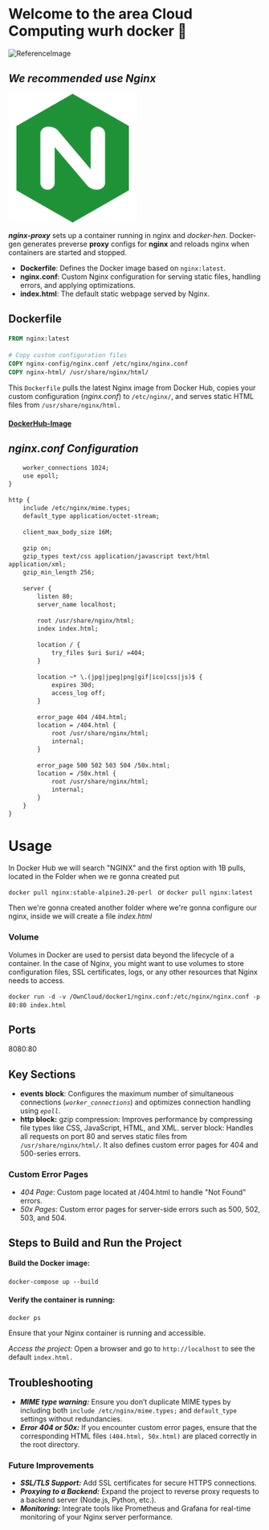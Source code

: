 # Welcome to the area Cloud Computing wurh docker :whale:
![ReferenceImage](/images/📡 Proxy🐋.png)

## *We  recommended use Nginx*
![ReferenceImage, width: 15](/images/gigi.webp)

***nginx-proxy*** sets up a container running in nginx and *docker-hen*. Docker-gen generates preverse **proxy** configs for **nginx** and reloads nginx when containers are started and stopped.

- **Dockerfile**: Defines the Docker image based on `nginx:latest`.
- **nginx.conf**: Custom Nginx configuration for serving static files, handling errors, and applying optimizations.
- **index.html**: The default static webpage served by Nginx.

## Dockerfile

```dockerfile
FROM nginx:latest

# Copy custom configuration files
COPY nginx-config/nginx.conf /etc/nginx/nginx.conf
COPY nginx-html/ /usr/share/nginx/html/
```
This ``Dockerfile`` pulls the latest Nginx image from Docker Hub, copies your custom configuration (*nginx.conf*) to ``/etc/nginx/``, and serves static HTML files from ``/usr/share/nginx/html.``

#### [DockerHub-Image](https://hub.docker.com/_/nginx?uuid=9E4A6F83-9251-4C93-B16E-CF90CF11B843)


## *nginx.conf Configuration*
```events {
    worker_connections 1024;
    use epoll;
}

http {
    include /etc/nginx/mime.types;
    default_type application/octet-stream;

    client_max_body_size 16M;

    gzip on;
    gzip_types text/css application/javascript text/html application/xml;
    gzip_min_length 256;

    server {
        listen 80;
        server_name localhost;

        root /usr/share/nginx/html;
        index index.html;

        location / {
            try_files $uri $uri/ =404;
        }

        location ~* \.(jpg|jpeg|png|gif|ico|css|js)$ {
            expires 30d;
            access_log off;
        }

        error_page 404 /404.html;
        location = /404.html {
            root /usr/share/nginx/html;
            internal;
        }

        error_page 500 502 503 504 /50x.html;
        location = /50x.html {
            root /usr/share/nginx/html;
            internal;
        }
    }
}
```
# Usage
In Docker Hub we will search "NGINX" and the first option with 1B pulls,  located in the Folder when we re gonna created put 

`docker pull nginx:stable-alpine3.20-perl ` or `docker pull nginx:latest ` 

Then we're gonna created another folder where we're gonna configure our nginx, inside we will create a file *index.html*


### Volume
Volumes in Docker are used to persist data beyond the lifecycle of a container. In the case of Nginx, you might want to use volumes to store configuration files, SSL certificates, logs, or any other resources that Nginx needs to access.

`docker run -d -v /OwnCloud/docker1/nginx.conf:/etc/nginx/nginx.conf -p 80:80 index.html
`
## Ports
8080:80

## Key Sections
- **events block**: Configures the maximum number of simultaneous connections (*`worker_connections`*) and optimizes connection handling using *`epoll`*.
- **http block:**
gzip compression: Improves performance by compressing file types like CSS, JavaScript, HTML, and XML.
server block: Handles all requests on port 80 and serves static files from ``/usr/share/nginx/html/``. It also defines custom error pages for 404 and 500-series errors.

### Custom Error Pages

- *404 Page*: Custom page located at /404.html to handle "Not Found" errors.
- *50x Pages*:  Custom error pages for server-side errors such as 500, 502, 503, and 504.

## Steps to Build and Run the Project

#### Build the Docker image:
`docker-compose up --build`

#### Verify the container is running:
`docker ps`

Ensure that your Nginx container is running and accessible.


*Access the project:* Open a browser and go to `http://localhost` to see the default `index.html.`

## Troubleshooting

- ***MIME type warning:*** Ensure you don’t duplicate MIME types by including both `include /etc/nginx/mime.types;` and `default_type` settings without redundancies.
- ***Error 404 or 50x:*** If you encounter custom error pages, ensure that the corresponding HTML files `(404.html, 50x.html)` are placed correctly in the root directory.

### Future Improvements

- ***SSL/TLS Support:*** Add SSL certificates for secure HTTPS connections.
- ***Proxying to a Backend:*** Expand the project to reverse proxy requests to a backend server (Node.js, Python, etc.).
- ***Monitoring:*** Integrate tools like Prometheus and Grafana for real-time monitoring of your Nginx server performance.